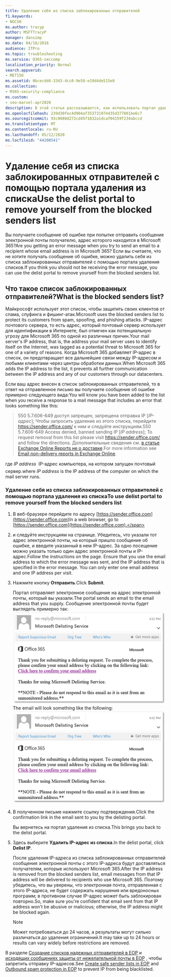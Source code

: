 ```yaml
---
title: Удаление себя из списка заблокированных отправителей
f1.keywords:
- NOCSH
ms.author: tracyp
author: MSFTTracyP
manager: dansimp
ms.date: 04/18/2016
audience: ITPro
ms.topic: troubleshooting
ms.service: O365-seccomp
localization_priority: Normal
search.appverid:
- MET150
ms.assetid: 0bcecdd4-3343-4cc0-9e58-e19d4de515e8
ms.collection:
- M365-security-compliance
ms.custom:
- seo-marvel-apr2020
description: В этой статье рассказывается, как использовать портал удаления списков для удаления себя из списка заблокированных отправителей Microsoft 365.
ms.openlocfilehash: 239d30fec4d904af353731974435d377801be6c7
ms.sourcegitcommit: 93c0088d272cd45f1632a1dcaf04159f234abccd
ms.translationtype: MT
ms.contentlocale: ru-RU
ms.lasthandoff: 05/12/2020
ms.locfileid: "44208541"
---
```

# <a name="use-the-delist-portal-to-remove-yourself-from-the-blocked-senders-list"></a><span data-ttu-id="70117-103">Удаление себя из списка заблокированных отправителей с помощью портала удаления из списка</span><span class="sxs-lookup"><span data-stu-id="70117-103">Use the delist portal to remove yourself from the blocked senders list</span></span>

<span data-ttu-id="70117-104">Вы получаете сообщение об ошибке при попытке отправить сообщение электронной почты получателю, адрес которого находится в Microsoft 365?</span><span class="sxs-lookup"><span data-stu-id="70117-104">Are you getting an error message when you try to send an email to a recipient whose email address is in Microsoft 365?</span></span> <span data-ttu-id="70117-105">Если вы считаете, что не хотите получать сообщение об ошибке, можно удалить себя из списка заблокированных отправителей с помощью портала удаления списков.</span><span class="sxs-lookup"><span data-stu-id="70117-105">If you think you should not be receiving the error message, you can use the delist portal to remove yourself from the blocked senders list.</span></span>

## <a name="what-is-the-blocked-senders-list"></a><span data-ttu-id="70117-106">Что такое список заблокированных отправителей?</span><span class="sxs-lookup"><span data-stu-id="70117-106">What is the blocked senders list?</span></span>

<span data-ttu-id="70117-107">Майкрософт использует этот список, чтобы защитить своих клиентов от спама, спуфинга и фишинг-атак.</span><span class="sxs-lookup"><span data-stu-id="70117-107">Microsoft uses the blocked senders list to protect its customers from spam, spoofing, and phishing attacks.</span></span> <span data-ttu-id="70117-108">IP-адрес почтового сервера, то есть адрес, который почтовый сервер использует для идентификации в Интернете, был отмечен как потенциальную угрозу для Microsoft 365 по одной из различных причин.</span><span class="sxs-lookup"><span data-stu-id="70117-108">Your mail server's IP address, that is, the address your mail server uses to identify itself on the Internet, was tagged as a potential threat to Microsoft 365 for one of a variety of reasons.</span></span> <span data-ttu-id="70117-109">Когда Microsoft 365 добавляет IP-адрес в список, он предотвращает все дальнейшие связи между IP-адресом и любыми клиентами через центры обработки данных.</span><span class="sxs-lookup"><span data-stu-id="70117-109">When Microsoft 365 adds the IP address to the list, it prevents all further communication between the IP address and any of our customers through our datacenters.</span></span>

<span data-ttu-id="70117-110">Если ваш адрес внесен в список заблокированных отправителей, то в ответ на отправленное письмо вы получаете сообщение об ошибке примерно следующего вида:</span><span class="sxs-lookup"><span data-stu-id="70117-110">You will know you have been added to the list when you receive a response to a mail message that includes an error that looks something like this:</span></span>

> <span data-ttu-id="70117-111">550 5.7.606-649 доступ запрещен, запрещена отправка IP [_IP-адрес_]; Чтобы запросить удаление из этого списка, перейдите https://sender.office.com/ к ним и следуйте инструкциям.</span><span class="sxs-lookup"><span data-stu-id="70117-111">550 5.7.606-649 Access denied, banned sending IP [_IP address_]; To request removal from this list please visit https://sender.office.com/ and follow the directions.</span></span> <span data-ttu-id="70117-112">Дополнительные сведения см. [в статье Exchange Online Reports не о доставке](https://docs.microsoft.com/Exchange/mail-flow-best-practices/non-delivery-reports-in-exchange-online/non-delivery-reports-in-exchange-online).</span><span class="sxs-lookup"><span data-stu-id="70117-112">For more information see [Email non-delivery reports in Exchange Online](https://docs.microsoft.com/Exchange/mail-flow-best-practices/non-delivery-reports-in-exchange-online/non-delivery-reports-in-exchange-online).</span></span>

<span data-ttu-id="70117-113">где  _IP address_  IP-адрес компьютера, на котором запущен почтовый сервер.</span><span class="sxs-lookup"><span data-stu-id="70117-113">where  _IP address_ is the IP address of the computer on which the mail server runs.</span></span>

### <a name="to-use-delist-portal-to-remove-yourself-from-the-blocked-senders-list"></a><span data-ttu-id="70117-114">Удаление себя из списка заблокированных отправителей с помощью портала удаления из списка</span><span class="sxs-lookup"><span data-stu-id="70117-114">To use delist portal to remove yourself from the blocked senders list</span></span>

1. <span data-ttu-id="70117-115">В веб-браузере перейдите по адресу [https://sender.office.com](https://sender.office.com)</span><span class="sxs-lookup"><span data-stu-id="70117-115">In a web browser, go to [https://sender.office.com](https://sender.office.com).</span></span>

2. <span data-ttu-id="70117-p104">и следуйте инструкциям на странице. Убедитесь, что указали тот адрес электронной почты, на который пришло сообщение об ошибке, и введите указанный в нем IP-адрес. За одно посещение можно указать только один адрес электронной почты и IP-адрес.</span><span class="sxs-lookup"><span data-stu-id="70117-p104">Follow the instructions on the page. Ensure that you use the email address to which the error message was sent, and the IP address that is specified in the error message. You can only enter one email address and one IP address per visit.</span></span>

3. <span data-ttu-id="70117-119">Нажмите кнопку **Отправить**.</span><span class="sxs-lookup"><span data-stu-id="70117-119">Click **Submit**.</span></span>

    <span data-ttu-id="70117-120">Портал отправляет электронное сообщение на адрес электронной почты, который вы указали.</span><span class="sxs-lookup"><span data-stu-id="70117-120">The portal sends an email to the email address that you supply.</span></span> <span data-ttu-id="70117-121">Сообщение электронной почты будет выглядеть примерно так: ![ снимок экрана, полученный при отсылке запроса через портал рассписка](../../media/bf13e4f7-f68c-4e46-baa7-b6ab4cfc13f3.png)</span><span class="sxs-lookup"><span data-stu-id="70117-121">The email will look something like the following: ![Screenshot of email received when you submit a request through the delist portal](../../media/bf13e4f7-f68c-4e46-baa7-b6ab4cfc13f3.png)</span></span>

4. <span data-ttu-id="70117-122">В полученном письме нажмите ссылку подтверждения.</span><span class="sxs-lookup"><span data-stu-id="70117-122">Click the confirmation link in the email sent to you by the delisting portal.</span></span>

    <span data-ttu-id="70117-123">Вы вернетесь на портал удаления из списка.</span><span class="sxs-lookup"><span data-stu-id="70117-123">This brings you back to the delist portal.</span></span>

5. <span data-ttu-id="70117-124">Здесь выберите **Удалить IP-адрес из списка**.</span><span class="sxs-lookup"><span data-stu-id="70117-124">In the delist portal, click **Delist IP**.</span></span>

    <span data-ttu-id="70117-125">После удаления IP-адреса из списка заблокированных отправителей сообщения электронной почты с этого IP-адреса будут доставляться получателям, которые используют Microsoft 365.</span><span class="sxs-lookup"><span data-stu-id="70117-125">After the IP address is removed from the blocked senders list, email messages from that IP address will be delivered to recipients who use Microsoft 365.</span></span> <span data-ttu-id="70117-126">Поэтому убедитесь, что вы уверены, что электронная почта, отправленная с этого IP-адреса, не будет содержать нарушения или вредоносных программ; в противном случае IP-адрес может быть заблокирован повторно.</span><span class="sxs-lookup"><span data-stu-id="70117-126">So, make sure you're confident that email sent from that IP address won't be abusive or malicious; otherwise, the IP address might be blocked again.</span></span>

    > [!NOTE]
    > <span data-ttu-id="70117-127">Может потребоваться до 24 часов, а результаты могут сильно различаться до удаления ограничений.</span><span class="sxs-lookup"><span data-stu-id="70117-127">It may take up to 24 hours or results can vary widely before restrictions are removed.</span></span>

<span data-ttu-id="70117-128">В разделе [Создание списков надежных отправителей в EOP](create-safe-sender-lists-in-office-365.md) и [исходящих сообщениях защиты от нежелательной почты в EOP](outbound-spam-controls.md) , чтобы запретить отправку IP-адресов.</span><span class="sxs-lookup"><span data-stu-id="70117-128">See [Create safe sender lists in EOP](create-safe-sender-lists-in-office-365.md) and [Outbound spam protection in EOP](outbound-spam-controls.md) to prevent IP from being blacklisted.</span></span>
